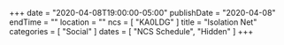 +++
date = "2020-04-08T19:00:00-05:00"
publishDate = "2020-04-08"
endTime = ""
location = ""
ncs = [ "KA0LDG" ]
title = "Isolation Net"
categories = [ "Social" ]
dates = [ "NCS Schedule", "Hidden" ]
+++
